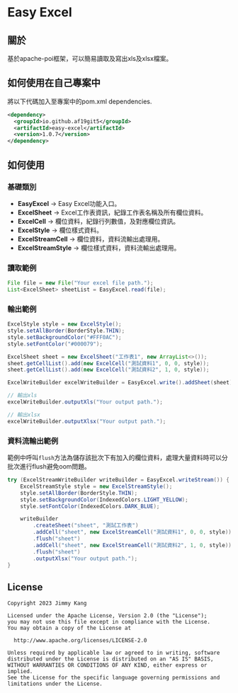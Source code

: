 # Easy Excel

## 關於

基於apache-poi框架，可以簡易讀取及寫出xls及xlsx檔案。

## 如何使用在自己專案中

將以下代碼加入至專案中的pom.xml dependencies.

```xml
<dependency>
  <groupId>io.github.af19git5</groupId>
  <artifactId>easy-excel</artifactId>
  <version>1.0.7</version>
</dependency>
```

## 如何使用

### 基礎類別

* **EasyExcel** -> Easy Excel功能入口。
* **ExcelSheet** -> Excel工作表資訊，紀錄工作表名稱及所有欄位資料。
* **ExcelCell** -> 欄位資料，紀錄行列數值，及對應欄位資訊。
* **ExcelStyle** -> 欄位樣式資料。
* **ExcelStreamCell** -> 欄位資料，資料流輸出處理用。
* **ExcelStreamStyle** -> 欄位樣式資料，資料流輸出處理用。

### 讀取範例

```java
File file = new File("Your excel file path.");
List<ExcelSheet> sheetList = EasyExcel.read(file);
```

### 輸出範例

```java
ExcelStyle style = new ExcelStyle();
style.setAllBorder(BorderStyle.THIN);
style.setBackgroundColor("#FFF0AC");
style.setFontColor("#000079");

ExcelSheet sheet = new ExcelSheet("工作表1", new ArrayList<>());
sheet.getCellList().add(new ExcelCell("測試資料1", 0, 0, style));
sheet.getCellList().add(new ExcelCell("測試資料2", 1, 0, style));

ExcelWriteBuilder excelWriteBuilder = EasyExcel.write().addSheet(sheet);

// 輸出xls
excelWriteBuilder.outputXls("Your output path.");

// 輸出xlsx
excelWriteBuilder.outputXlsx("Your output path.");
```

### 資料流輸出範例

範例中呼叫`flush`方法為儲存該批次下有加入的欄位資料，處理大量資料時可以分批次進行flush避免oom問題。
```java
try (ExcelStreamWriteBuilder writeBuilder = EasyExcel.writeStream()) {
    ExcelStreamStyle style = new ExcelStreamStyle();
    style.setAllBorder(BorderStyle.THIN);
    style.setBackgroundColor(IndexedColors.LIGHT_YELLOW);
    style.setFontColor(IndexedColors.DARK_BLUE);

    writeBuilder
        .createSheet("sheet", "測試工作表")
        .addCell("sheet", new ExcelStreamCell("測試資料1", 0, 0, style))
        .flush("sheet")
        .addCell("sheet", new ExcelStreamCell("測試資料2", 1, 0, style))
        .flush("sheet")
        .outputXlsx("Your output path.");
}
```

## License

```
Copyright 2023 Jimmy Kang

Licensed under the Apache License, Version 2.0 (the "License");
you may not use this file except in compliance with the License.
You may obtain a copy of the License at

  http://www.apache.org/licenses/LICENSE-2.0

Unless required by applicable law or agreed to in writing, software
distributed under the License is distributed on an "AS IS" BASIS,
WITHOUT WARRANTIES OR CONDITIONS OF ANY KIND, either express or implied.
See the License for the specific language governing permissions and
limitations under the License.
```
